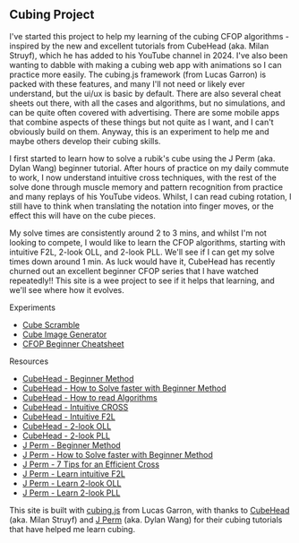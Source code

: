 ## Cubing Project

I've started this project to help my learning of the cubing CFOP algorithms - inspired by the new and excellent tutorials from CubeHead (aka. Milan Struyf), which he has added to his YouTube channel in 2024. I've also been wanting to dabble with making a cubing web app with animations so I can practice more easily. The cubing.js framework (from Lucas Garron) is packed with these features, and many I'll not need or likely ever understand, but the ui/ux is basic by default. There are also several cheat sheets out there, with all the cases and algorithms, but no simulations, and can be quite often covered with advertising. There are some mobile apps that combine aspects of these things but not quite as I want, and I can't obviously build on them. Anyway, this is an experiment to help me and maybe others develop their cubing skills.

I first started to learn how to solve a rubik's cube using the J Perm (aka. Dylan Wang) beginner tutorial. After hours of practice on my daily commute to work, I now understand intuitive cross techniques, with the rest of the solve done through muscle memory and pattern recognition from practice and many replays of his YouTube videos. Whilst, I can read cubing rotation, I still have to think when translating the notation into finger moves, or the effect this will have on the cube pieces.

My solve times are consistently around 2 to 3 mins, and whilst I'm not looking to compete, I would like to learn the CFOP algorithms, starting with intuitive F2L, 2-look OLL, and 2-look PLL. We'll see if I can get my solve times down around 1 min. As luck would have it, CubeHead has recently churned out an excellent beginner CFOP series that I have watched repeatedly!! This site is a wee project to see if it helps that learning, and we'll see where how it evolves.

Experiments
 - [Cube Scramble](scramble.html)
 - [Cube Image Generator](cubegen.html)
 - [CFOP Beginner Cheatsheet](cfop.html)

Resources
- [CubeHead - Beginner Method](https://youtu.be/Ir3BkmVePNQ?si=00P1emyC2wyi8LXV)
- [CubeHead - How to Solve faster with Beginner Method](https://youtu.be/Ir3BkmVePNQ?si=dWrfLa2NMFY-RN70)
- [CubeHead - How to read Algorithms](https://youtu.be/xG6dl84vXig?si=FJXld4SzhnCwMXWn)
- [CubeHead - Intuitive CROSS](https://youtu.be/M-vKaV2NbEo?si=OxAuMfna4qGy4iNg)
- [CubeHead - Intuitive F2L](https://youtu.be/ReOZZHscIGk?si=HSO998LSWOHP6Rvl)
- [CubeHead - 2-look OLL](https://youtu.be/6PSBaxlBqRg?si=UwraHaKXkdcLiIUn)
- [CubeHead - 2-look PLL](https://youtu.be/ZC9nwou59ow?si=NB4cbgdTsUZzbOba)
- [J Perm - Beginner Method](https://youtu.be/7Ron6MN45LY?si=4ndYWRLrvmN5RF4v)
- [J Perm - How to Solve faster with Beginner Method](https://youtu.be/vmeleO65BHc?si=DdbEMmhVODN24ECI)
- [J Perm - 7 Tips for an Efficient Cross](https://youtu.be/IWXpkfwimo0?si=OtEjvxfntGijP1Y3)
- [J Perm - Learn intuitive F2L](https://youtu.be/Ar_Zit1VLG0?si=Xh2D1e6Z04-JkMzp)
- [J Perm - Learn 2-look OLL](https://youtu.be/GhmYBgLoQQg?si=n-5QSiKUfa14q3Gf)
- [J Perm - Learn 2-look PLL](https://youtu.be/f_Yor-ydZjs?si=-2ydT3XDFE0IF9ht)

This site is built with [cubing.js](https://github.com/cubing/cubing.js) from Lucas Garron, with thanks to [CubeHead](https://www.youtube.com/@CubeHead) (aka. Milan Struyf) and [J Perm](https://www.youtube.com/@JPerm) (aka. Dylan Wang) for their cubing tutorials that have helped me learn cubing.
